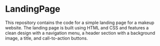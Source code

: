 # LandingPage
This repository contains the code for a simple landing page for a makeup website. The landing page is built using HTML and CSS and features a clean design with a navigation menu, a header section with a background image, a title, and call-to-action buttons. 
